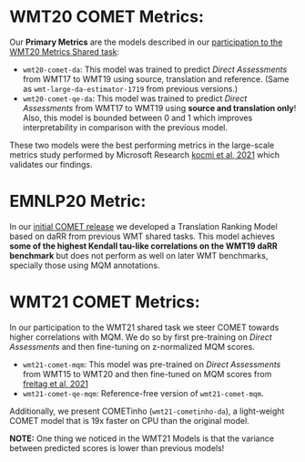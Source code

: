 # WMT20 COMET Metrics:

Our **Primary Metrics** are the models described in our [participation to the WMT20 Metrics Shared task](https://aclanthology.org/2020.wmt-1.101.pdf):
- `wmt20-comet-da`: This model was trained to predict _Direct Assessments_ from WMT17 to WMT19 using source, translation and reference. (Same as `wmt-large-da-estimator-1719` from previous versions.)
- `wmt20-comet-qe-da`: This model was trained to predict _Direct Assessments_ from WMT17 to WMT19 using **source and translation only**! Also, this model is bounded between 0 and 1 which improves interpretability in comparison with the previous model.

These two models were the best performing metrics in the large-scale metrics study performed by Microsoft Research [kocmi et al, 2021](https://arxiv.org/abs/2107.10821) which validates our findings.

# EMNLP20 Metric:

In our [initial COMET release](https://aclanthology.org/2020.emnlp-main.213/) we developed a Translation Ranking Model based on daRR from previous WMT shared tasks. This model achieves **some of the highest Kendall tau-like correlations on the WMT19 daRR benchmark** but does not perform as well on later WMT benchmarks, specially those using MQM annotations.


# WMT21 COMET Metrics:

In our participation to the WMT21 shared task we steer COMET towards higher correlations with MQM. We do so by first pre-training on _Direct Assessments_ and then fine-tuning on z-normalized MQM scores.
- `wmt21-comet-mqm`: This model was pre-trained on _Direct Assessments_ from WMT15 to WMT20 and then fine-tuned on MQM scores from [freitag et al, 2021](https://arxiv.org/pdf/2104.14478.pdf)
- `wmt21-comet-qe-mqm`: Reference-free version of `wmt21-comet-mqm`.

Additionally, we present COMETinho (`wmt21-cometinho-da`), a light-weight COMET model that is 19x faster on CPU than the original model.

**NOTE:** One thing we noticed in the WMT21 Models is that the variance between predicted scores is lower than previous models! 